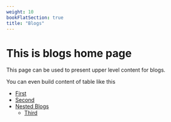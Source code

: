 ```yaml
---
weight: 10
bookFlatSection: true
title: "Blogs"
---
```


# This is blogs home page

This page can be used to present upper level content for blogs. 

You can even build content of table like this

- [First](/docs/blogs/first)
- [Second](/docs/blogs/second)
- [Nested Blogs](/docs/blogs/nested_blogs)
    - [Third](/docs/blogs/nested_blogs/third)

